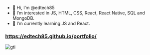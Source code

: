 - 👋 Hi, I’m @edtech85
- 👀 I’m interested in JS, HTML, CSS, React, React Native, SQL and MongoDB.
- 🌱 I’m currently learning JS and React.

<!---
edtech85/edtech85 is a ✨ special ✨ repository because its `README.md` (this file) appears on your GitHub profile.
You can click the Preview link to take a look at your changes.
--->

### https://edtech85.github.io/portfolio/


![gti](https://user-images.githubusercontent.com/98822745/163703887-e0ba2765-92e1-446d-ad62-52b494ba4b1e.png)
